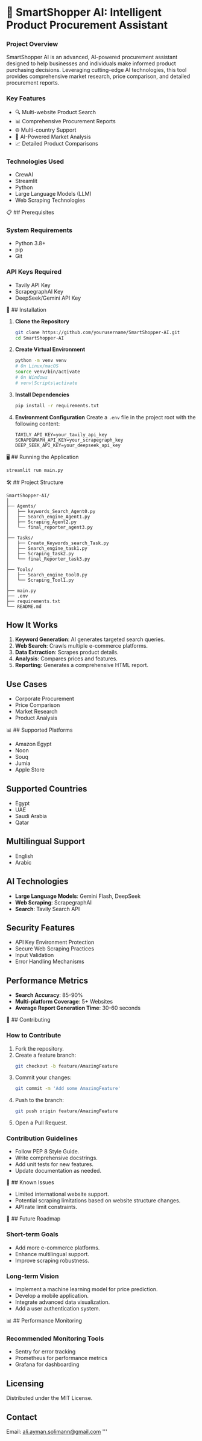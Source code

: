# 🤖 SmartShopper AI: Intelligent Product Procurement Assistant

### Project Overview

SmartShopper AI is an advanced, AI-powered procurement assistant designed to help businesses and individuals make informed product purchasing decisions. Leveraging cutting-edge AI technologies, this tool provides comprehensive market research, price comparison, and detailed procurement reports.

###  Key Features

*   🔍 Multi-website Product Search
*   📊 Comprehensive Procurement Reports
*   🌐 Multi-country Support
*   🤖 AI-Powered Market Analysis
*   📈 Detailed Product Comparisons

### Technologies Used

*   CrewAI
*   Streamlit
*   Python
*   Large Language Models (LLM)
*   Web Scraping Technologies

📋 ## Prerequisites

### System Requirements

*   Python 3.8+
*   pip
*   Git

### API Keys Required

*   Tavily API Key
*   ScrapegraphAI Key
*   DeepSeek/Gemini API Key

🔧 ## Installation

1.  **Clone the Repository**
    ```bash
    git clone https://github.com/yourusername/SmartShopper-AI.git
    cd SmartShopper-AI
    ```

2.  **Create Virtual Environment**
    ```bash
    python -m venv venv
    # On Linux/macOS
    source venv/bin/activate
    # On Windows
    # venv\Scripts\activate
    ```

3.  **Install Dependencies**
    ```bash
    pip install -r requirements.txt
    ```

4.  **Environment Configuration**
    Create a `.env` file in the project root with the following content:
    ```text
    TAVILY_API_KEY=your_tavily_api_key
    SCRAPEGRAPH_API_KEY=your_scrapegraph_key
    DEEP_SEEK_API_KEY=your_deepseek_api_key
    ```

🖥️ ## Running the Application

```bash
streamlit run main.py
```

🛠️ ## Project Structure

```text
SmartShopper-AI/
│
├── Agents/
│   ├── keywords_Search_Agent0.py
│   ├── Search_engine_Agent1.py
│   ├── Scraping_Agent2.py
│   └── final_reporter_agent3.py
│
├── Tasks/
│   ├── Create_Keywords_search_Task.py
│   ├── Search_engine_task1.py
│   ├── Scraping_task2.py
│   └── final_Reporter_task3.py
│
├── Tools/
│   ├── Search_engine_tool0.py
│   └── Scraping_Tool1.py
│
├── main.py
├── .env
├── requirements.txt
└── README.md
```

 ## How It Works

1.  **Keyword Generation**: AI generates targeted search queries.
2.  **Web Search**: Crawls multiple e-commerce platforms.
3.  **Data Extraction**: Scrapes product details.
4.  **Analysis**: Compares prices and features.
5.  **Reporting**: Generates a comprehensive HTML report.

 ## Use Cases

*   Corporate Procurement
*   Price Comparison
*   Market Research
*   Product Analysis

📊 ## Supported Platforms

*   Amazon Egypt
*   Noon
*   Souq
*   Jumia
*   Apple Store

 ## Supported Countries

*   Egypt
*   UAE
*   Saudi Arabia
*   Qatar

 ## Multilingual Support

*   English
*   Arabic

 ## AI Technologies

*   **Large Language Models**: Gemini Flash, DeepSeek
*   **Web Scraping**: ScrapegraphAI
*   **Search**: Tavily Search API

 ## Security Features

*   API Key Environment Protection
*   Secure Web Scraping Practices
*   Input Validation
*   Error Handling Mechanisms

 ## Performance Metrics

*   **Search Accuracy**: 85-90%
*   **Multi-platform Coverage**: 5+ Websites
*   **Average Report Generation Time**: 30-60 seconds

🤝 ## Contributing

### How to Contribute

1.  Fork the repository.
2.  Create a feature branch:
    ```bash
    git checkout -b feature/AmazingFeature
    ```
3.  Commit your changes:
    ```bash
    git commit -m 'Add some AmazingFeature'
    ```
4.  Push to the branch:
    ```bash
    git push origin feature/AmazingFeature
    ```
5.  Open a Pull Request.

### Contribution Guidelines

*   Follow PEP 8 Style Guide.
*   Write comprehensive docstrings.
*   Add unit tests for new features.
*   Update documentation as needed.

🐛 ## Known Issues

*   Limited international website support.
*   Potential scraping limitations based on website structure changes.
*   API rate limit constraints.

🚧 ## Future Roadmap

### Short-term Goals

*   Add more e-commerce platforms.
*   Enhance multilingual support.
*   Improve scraping robustness.

### Long-term Vision

*   Implement a machine learning model for price prediction.
*   Develop a mobile application.
*   Integrate advanced data visualization.
*   Add a user authentication system.

📊 ## Performance Monitoring

### Recommended Monitoring Tools

*   Sentry for error tracking
*   Prometheus for performance metrics
*   Grafana for dashboarding

 ## Licensing

Distributed under the MIT License.

 ## Contact

Email: ali.ayman.solimann@gmail.com
'''
